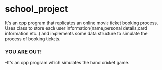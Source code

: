 # school_project
It's an cpp program that replicates an online movie ticket booking process.
Uses class to store each user information(name,personal details,card information etc..) and implements some data structure to 
simulate the process of booking tickets.


### YOU ARE OUT!
  -It's an cpp program which simulates the hand cricket game.
  
